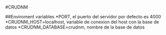#CRUDNM

##Enviroment variables
*PORT, el puerto del servidor por defecto es 4000
*CRUDNM_HOST=localhost, variable de conexion del host con la base de datos
*CRUDNM_DATABASE=crudnm, nombre de la base de datos 